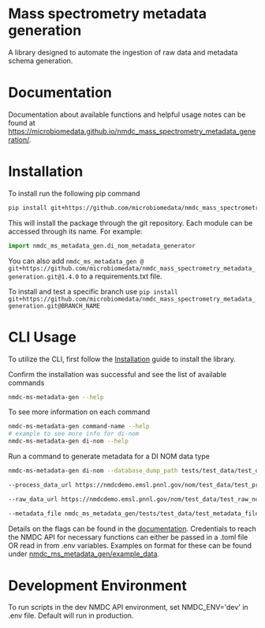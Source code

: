 # Mass spectrometry metadata generation
A library designed to automate the ingestion of raw data and metadata schema generation.

# Documentation
Documentation about available functions and helpful usage notes can be found at https://microbiomedata.github.io/nmdc_mass_spectrometry_metadata_generation/.

# Installation
To install run the following pip command
```bash
pip install git+https://github.com/microbiomedata/nmdc_mass_spectrometry_metadata_generation.git@1.4.0
```

This will install the package through the git repository. Each module can be accessed through its name. For example:
```python
import nmdc_ms_metadata_gen.di_nom_metadata_generator
```

You can also add `nmdc_ms_metadata_gen @ git+https://github.com/microbiomedata/nmdc_mass_spectrometry_metadata_generation.git@1.4.0` to a requirements.txt file.

To install and test a specific branch use `pip install git+https://github.com/microbiomedata/nmdc_mass_spectrometry_metadata_generation.git@BRANCH_NAME`

# CLI Usage
To utilize the CLI, first follow the [Installation](#installation) guide to install the library.

Confirm the installation was successful and see the list of available commands
```bash
nmdc-ms-metadata-gen --help
```

To see more information on each command
```bash
nmdc-ms-metadata-gen command-name --help
# example to see more info for di-nom
nmdc-ms-metadata-gen di-nom --help
```

Run a command to generate metadata for a DI NOM data type

```bash
nmdc-ms-metadata-gen di-nom --database_dump_path tests/test_data/test_database_nom_main \

--process_data_url https://nmdcdemo.emsl.pnnl.gov/nom/test_data/test_processed_nom/ \

--raw_data_url https://nmdcdemo.emsl.pnnl.gov/nom/test_data/test_raw_nom/ \

--metadata_file nmdc_ms_metadata_gen/tests/test_data/test_metadata_file_nom.csv
```

Details on the flags can be found in the [documentation](https://microbiomedata.github.io/nmdc_mass_spectrometry_metadata_generation/functions.html#main-cli). Credentials to reach the NMDC API for necessary functions can either be passed in a .toml file OR read in from .env variables. Examples on format for these can be found under [nmdc_ms_metadata_gen/example_data](https://github.com/microbiomedata/nmdc_mass_spectrometry_metadata_generation/tree/main/nmdc_ms_metadata_gen/example_data).

# Development Environment
To run scripts in the dev NMDC API environment, set NMDC_ENV='dev' in .env file. Default will run in production.
